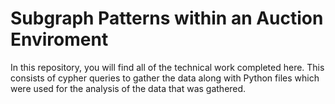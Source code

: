 # Subgraph Patterns within an Auction Enviroment

In this repository, you will find all of the technical work completed here. This consists of cypher queries to gather the data along with Python files which were used for the analysis of the data that was gathered.
